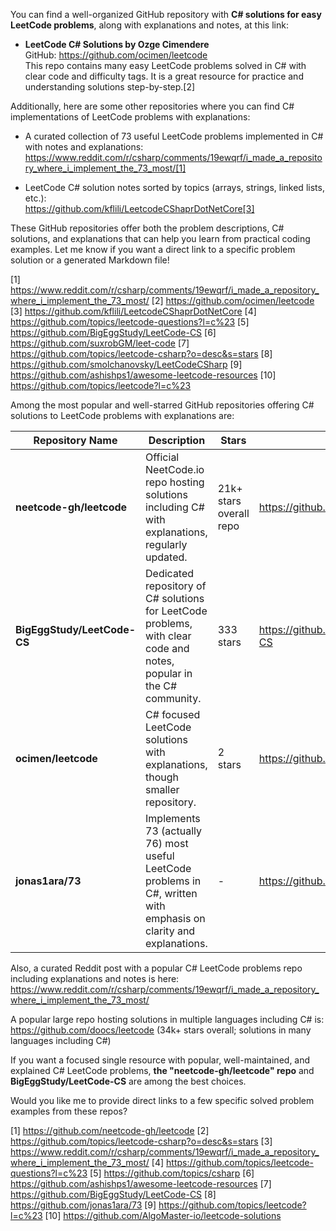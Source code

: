 You can find a well-organized GitHub repository with **C# solutions for easy LeetCode problems**, along with explanations and notes, at this link:

- **LeetCode C# Solutions by Ozge Cimendere**  
  GitHub: https://github.com/ocimen/leetcode  
  This repo contains many easy LeetCode problems solved in C# with clear code and difficulty tags. It is a great resource for practice and understanding solutions step-by-step.[2]

Additionally, here are some other repositories where you can find C# implementations of LeetCode problems with explanations:

- A curated collection of 73 useful LeetCode problems implemented in C# with notes and explanations:  
  https://www.reddit.com/r/csharp/comments/19ewqrf/i_made_a_repository_where_i_implement_the_73_most/[1]

- LeetCode C# solution notes sorted by topics (arrays, strings, linked lists, etc.):  
  https://github.com/kflili/LeetcodeCShaprDotNetCore[3]

These GitHub repositories offer both the problem descriptions, C# solutions, and explanations that can help you learn from practical coding examples. Let me know if you want a direct link to a specific problem solution or a generated Markdown file!

[1] https://www.reddit.com/r/csharp/comments/19ewqrf/i_made_a_repository_where_i_implement_the_73_most/
[2] https://github.com/ocimen/leetcode
[3] https://github.com/kflili/LeetcodeCShaprDotNetCore
[4] https://github.com/topics/leetcode-questions?l=c%23
[5] https://github.com/BigEggStudy/LeetCode-CS
[6] https://github.com/suxrobGM/leet-code
[7] https://github.com/topics/leetcode-csharp?o=desc&s=stars
[8] https://github.com/smolchanovsky/LeetCodeCSharp
[9] https://github.com/ashishps1/awesome-leetcode-resources
[10] https://github.com/topics/leetcode?l=c%23

Among the most popular and well-starred GitHub repositories offering C# solutions to LeetCode problems with explanations are:

| Repository Name | Description | Stars | Link |
|-----------------|-------------|-------|------|
| **neetcode-gh/leetcode** | Official NeetCode.io repo hosting solutions including C# with explanations, regularly updated. | 21k+ stars overall repo | https://github.com/neetcode-gh/leetcode |
| **BigEggStudy/LeetCode-CS** | Dedicated repository of C# solutions for LeetCode problems, with clear code and notes, popular in the C# community. | 333 stars | https://github.com/BigEggStudy/LeetCode-CS |
| **ocimen/leetcode** | C# focused LeetCode solutions with explanations, though smaller repository. | 2 stars | https://github.com/ocimen/leetcode |
| **jonas1ara/73** | Implements 73 (actually 76) most useful LeetCode problems in C#, written with emphasis on clarity and explanations. | - | https://github.com/jonas1ara/73 |

Also, a curated Reddit post with a popular C# LeetCode problems repo including explanations and notes is here:  
https://www.reddit.com/r/csharp/comments/19ewqrf/i_made_a_repository_where_i_implement_the_73_most/

A popular large repo hosting solutions in multiple languages including C# is:  
https://github.com/doocs/leetcode (34k+ stars overall; solutions in many languages including C#)

If you want a focused single resource with popular, well-maintained, and explained C# LeetCode problems, **the "neetcode-gh/leetcode" repo** and **BigEggStudy/LeetCode-CS** are among the best choices.

Would you like me to provide direct links to a few specific solved problem examples from these repos?

[1] https://github.com/neetcode-gh/leetcode
[2] https://github.com/topics/leetcode-csharp?o=desc&s=stars
[3] https://www.reddit.com/r/csharp/comments/19ewqrf/i_made_a_repository_where_i_implement_the_73_most/
[4] https://github.com/topics/leetcode-questions?l=c%23
[5] https://github.com/topics/csharp
[6] https://github.com/ashishps1/awesome-leetcode-resources
[7] https://github.com/BigEggStudy/LeetCode-CS
[8] https://github.com/jonas1ara/73
[9] https://github.com/topics/leetcode?l=c%23
[10] https://github.com/AlgoMaster-io/leetcode-solutions


